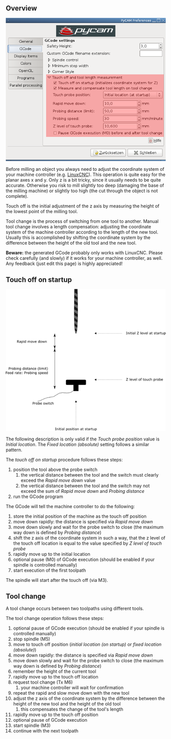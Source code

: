 Overview
--------

![Settings for touch off operation](img/touch-off-settings.png)

Before milling an object you always need to adjust the coordinate system
of your machine controller (e.g. [LinuxCNC](http://www.linuxcnc.org/)). This
operation is quite easy for the planar axes x and y. Only z is a bit
tricky, since it usually needs to be quite accurate. Otherwise you risk
to mill slightly too deep (damaging the base of the milling machine) or
slightly too high (the cut through the object is not complete).

Touch off is the initial adjustment of the z axis by measuring the
height of the lowest point of the milling tool.

Tool change is the process of switching from one tool to another. Manual
tool change involves a length compensation: adjusting the coordinate
system of the machine controller according to the length of the new
tool. Usually this is accomplished by shifting the coordinate system by
the difference between the height of the old tool and the new tool.

**Beware:** the generated GCode probably only works with LinuxCNC. Please
check carefully (and slowly) if it works for your machine controller, as
well. Any feedback (just edit this page) is highly appreciated!

Touch off on startup
--------------------

![Screenshot of touch off settings](img/touch-off.png)

The following description is only valid if the *Touch probe position*
value is *Initial location*. The *Fixed location (absolute)* setting
follows a similar pattern.

The *touch off on startup* procedure follows these steps:

1.  position the tool above the probe switch
    1.  the vertical distance between the tool and the switch must
        clearly exceed the *Rapid move down* value
    2.  the vertical distance between the tool and the switch may not
        exceed the sum of *Rapid move down* and *Probing distance*
2.  run the GCode program

The GCode will tell the machine controller to do the following:

1.  store the initial position of the machine as the touch off position
2.  move down rapidly: the distance is specified via *Rapid move down*
3.  move down slowly and wait for the probe switch to close (the maximum
    way down is defined by *Probing distance*)
4.  shift the z axis of the coordinate system in such a way, that the z
    level of the touch off location is equal to the value specified by
    *Z level of touch probe*
5.  rapidly move up to the initial location
6.  optional pause (M0) of GCode execution (should be enabled if your
    spindle is controlled manually)
7.  start execution of the first toolpath

The spindle will start after the touch off (via M3).

Tool change
-----------

A tool change occurs between two toolpaths using different tools.

The tool change operation follows these steps:

1.  optional pause of GCode execution (should be enabled if your spindle
    is controlled manually)
2.  stop spindle (M5)
3.  move to touch off position (*initial location (on startup)* or
    *fixed location (absolute)*)
4.  move down rapidly: the distance is specified via *Rapid move down*
5.  move down slowly and wait for the probe switch to close (the maximum
    way down is defined by *Probing distance*)
6.  remember the height of the current tool
7.  rapidly move up to the touch off location
8.  request tool change (Tx M6)
    1.  your machine controller will wait for confirmation
9.  repeat the rapid and slow move down with the new tool
10. adjust the z axis of the coordinate system by the difference between
    the height of the new tool and the height of the old tool
    1.  this compensates the change of the tool's length
11. rapidly move up to the touch off position
12. optional pause of GCode execution
13. start spindle (M3)
14. continue with the next toolpath
